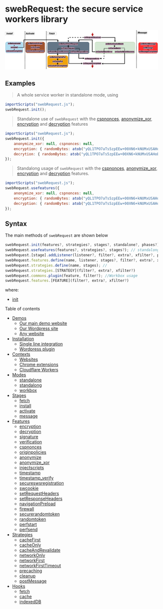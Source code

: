 # swebRequest: the secure service workers library
![Stages for service workers events](stages/stages.png)

## Examples
> A whole service worker in standalone mode, using 
```javascript
importScripts("swebRequest.js");
swebRequest.init();
```

> Standalone use of `swebRequest` with the [cspnonces](features/cspnonces/index.md), [anonymize_xor](features/anonymize_xor/index.md), [encryption](features/encryption/index.md) and [decryption](features/decryption/index.md) features
```javascript
importScripts("swebRequest.js");
swebRequest.init({
	anonymize_xor: null, cspnonces: null,
	encryption: { randomBytes: atob("yQL1TPO7aTs5zpEEw+00XN6+kNUMxUSAHoBLNBes5NY=") },
	decrytion: { randomBytes: atob("yQL1TPO7aTs5zpEEw+00XN6+kNUMxUSAHoBLNBes5NY=") }
});
```

> Standalong usage of `swebRequest` with the [cspnonces](features/cspnonces/index.md), [anonymize_xor](features/anonymize_xor/index.md), [encryption](features/encryption/index.md) and [decryption](features/decryption/index.md) features. 
```javascript
importScripts("swebRequest.js");
swebRequest.usefeatures({
	anonymize_xor: null, cspnonces: null,
	encryption: { randomBytes: atob("yQL1TPO7aTs5zpEEw+00XN6+kNUMxUSAHoBLNBes5NY=") },
	decryption: { randomBytes: atob("yQL1TPO7aTs5zpEEw+00XN6+kNUMxUSAHoBLNBes5NY=") }
});
```

## Syntax
The main methods of `swebRequest` are shown below
```javascript
swebRequest.init(features?, strategies?, stages?, standalone?, phases?); // standalone usage
swebRequest.usefeatures(features?, strategies?, stages?); // standalong usage
swebRequest.[stage].addListener(listener?, filter?, extra?, xfilter?, prepend?); // add callbacks
swebRequest.features.define(name, listener, stages?, filter?, extra?, xfilter?); // 
swebRequest.strategies.define(name, stages); // 
swebRequest.strategies.[STRATEGY](filter?, extra?, xfilter?)
swebRequest.commons.plugin(feature, filter?); //Workbox usage
swebRequest.features.[FEATURE](filter?, extra?, xfilter?)
```
where:
- [init](methods)

Table of contents
- [Demos](demos/index.md)
	- [Our main demo website](demos/wbox/index.md)
	- [Our Wordpress site](demos/wordpress/index.md)
	- [Any website](demos/bbox/index.md)
- [Installation](installation/index.md)
	- [Single line integration](installation/sli/index.md)
	- [Wordpress plugin](installation/wordpress/index.md)
- [Contexts](contexts/index.md)
	- [Websites](contexts/websites/index.md)
	- [Chrome extensions](contexts/extensions/index.md)
	- [Cloudflare Workers](contexts/cloudflare/index.md)
- [Modes](modes/index.md)
	- [standalone](modes/standalone/index.md)
	- [standalong](modes/standalong/index.md)
	- [workbox](modes/workbox/index.md)
- [Stages](stages/index.md)
	- [fetch](stages/fetch/index.md)
	- [install](stages/install/index.md)
	- [activate](stages/activate/index.md)
	- [message](stages/message/index.md)
- [Features](features/index.md)
	- [encryption](features/encryption/index.md)
	- [decryption](features/decryption/index.md)
	- [signature](features/signature/index.md)
	- [verification](features/verification/index.md)
	- [cspnonces](features/cspnonces/index.md)
	- [originpolicies](features/originpolicies/index.md)
	- [anonymize](features/anonymize/index.md)
	- [anonymize_xor](features/anonymize_xor/index.md)
	- [injectscripts](features/injectscripts/index.md)
	- [timestamp](features/timestamp/index.md)
	- [timestamp_verify](features/timestamp_verify/index.md)
	- [secureswsregistration](features/secureswsregistration/index.md)
	- [swcookie](features/swcookie/index.md)
	- [setRequestHeaders](features/setRequestHeaders/index.md)
	- [setResponseHeaders](features/setResponseHeaders/index.md)
	- [navigationPreload](features/navigationPreload/index.md)
	- [firewall](features/firewall/index.md)
	- [securerandomtoken](features/securerandomtoken/index.md)
	- [randomtoken](features/randomtoken/index.md)
	- [perfstart](features/perfstart/index.md)
	- [perfsend](features/perfstart/index.md)
- [Strategies](strategies/index.md)
	- [cacheFirst](strategies/cacheFirst/index.md)
	- [cacheOnly](strategies/cacheOnly/index.md)
	- [cacheAndRevalidate](strategies/cacheAndRevalidate/index.md)
	- [networkOnly](strategies/networkOnly/index.md)
	- [networkFirst](strategies/networkFirst/index.md)
	- [networkFirstTimeout](strategies/networkFirstTimeout/index.md)
	- [precaching](strategies/precaching/index.md)
	- [cleanup](strategies/cleanup/index.md)
	- [postMessage](strategies/postMessage/index.md)
- [Hooks](hooks/index.md)
	- [fetch](hooks/fetch/index.md)
	- [cache](hooks/cache/index.md)
	- [indexedDB](hooks/indexedDB/index.md)



